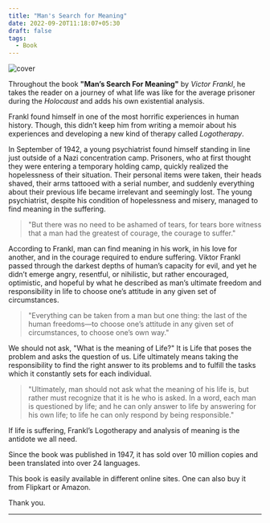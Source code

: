 ```yaml
---
title: "Man's Search for Meaning"
date: 2022-09-20T11:18:07+05:30
draft: false
tags: 
  - Book
---
```



![cover](/images/book/Man-Search-For-Meaning.webp)


Throughout the book **"Man’s Search For Meaning"** by *Victor Frankl*, he takes the reader on a journey of what life was like for the average prisoner during the *Holocaust* and adds his own existential analysis.

Frankl found himself in one of the most horrific experiences in human history. Though, this didn’t keep him from writing a memoir about his experiences and developing a new kind of therapy called *Logotherapy*.


In September of 1942, a young psychiatrist found himself standing in line just outside of a Nazi concentration camp. Prisoners, who at first thought they were entering a temporary holding camp, quickly realized the hopelessness of their situation. Their personal items were taken, their heads shaved, their arms tattooed with a serial number, and suddenly everything about their previous life became irrelevant and seemingly lost. The young psychiatrist, despite his condition of hopelessness and misery, managed to find meaning in the suffering. 

> "But there was no need to be ashamed of tears, for tears bore witness that a man had the greatest of courage, the courage to suffer."


According to Frankl, man can find meaning in his work, in his love for another, and in the courage required to endure suffering. Viktor Frankl passed through the darkest depths of human’s capacity for evil, and yet he didn’t emerge angry, resentful, or nihilistic, but rather encouraged, optimistic, and hopeful by what he described as man’s ultimate freedom and responsibility in life to choose one’s attitude in any given set of circumstances.

> "Everything can be taken from a man but one thing: the last of the human freedoms—to choose one’s attitude in any given set of circumstances, to choose one’s own way."


We should not ask, "What is the meaning of Life?" It is Life that poses the problem and asks the question of us. Life ultimately means taking the responsibility to find the right answer to its problems and to fulfill the tasks which it constantly sets for each individual.

> "Ultimately, man should not ask what the meaning of his life is, but rather must recognize that it is he who is asked. In a word, each man is questioned by life; and he can only answer to life by answering for his own life; to life he can only respond by being responsible."


If life is suffering, Frankl’s Logotherapy and analysis of meaning is the antidote we all need.

Since the book was published in 1947, it has sold over 10 million copies and been translated into over 24 languages.

This book is easily available in different online sites. One can also buy it from Flipkart or Amazon.

Thank you. 

***
